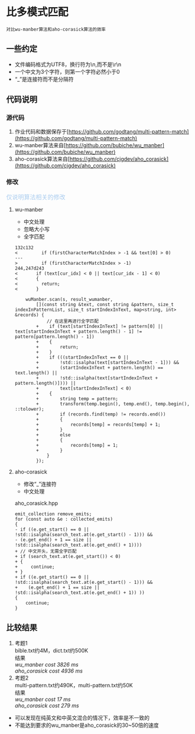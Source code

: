 <!--
 * @Author: tangmengjin
 * @Date: 2020-11-24 14:10:40
 * @LastEditTime: 2020-12-02 20:33:32
 * @LastEditors: tangmengjin
 * @Description: 
 * @FilePath: /multi-pattern-match/README.md
 * @nothing to say
-->
# 比多模式匹配
    对比wu-manber算法和aho-corasick算法的效率

## 一些约定
* 文件编码格式为UTF8，换行符为\n,而不是\r\n
* 一个中文为3个字符，则第一个字符必然小于0
* “_”是连接符而不是分隔符

## 代码说明
### 源代码
1. 作业代码和数据保存于[https://github.com/godtang/multi-pattern-match](https://github.com/godtang/multi-pattern-match)
2. wu-manber算法来自[https://github.com/bubiche/wu_manber](https://github.com/bubiche/wu_manber)
3. aho-corasick算法来自[https://github.com/cjgdev/aho_corasick](https://github.com/cjgdev/aho_corasick)
### 修改
<font color=abcdef size=3>仅说明算法相关的修改</font>
1. wu-manber
    * 中文处理
    * 忽略大小写
    * 全字匹配

    ```
    132c132
    <         if (firstCharacterMatchIndex > -1 && text[0] > 0)
    ---
    >         if (firstCharacterMatchIndex > -1)
    244,247d243
    <       if (text[cur_idx] < 0 || text[cur_idx - 1] < 0)
    <       {
    <         return;
    <       }

        wuManber.scan(s, result_wumanber,
            [](const string &text, const string &pattern, size_t indexInPatternList, size_t startIndexInText, map<string, int> &records) {
                // 在这里再进行全字匹配
            +    if (text[startIndexInText] != pattern[0] || text[startIndexInText + pattern.length() - 1] != pattern[pattern.length() - 1])
            +    {
            +        return;
            +    }
            +    if (((startIndexInText == 0 ||
            +        !std::isalpha(text[startIndexInText - 1])) &&
            +        (startIndexInText + pattern.length() == text.length() ||
            +        !std::isalpha(text[startIndexInText + pattern.length()]))) ||
            +        text[startIndexInText] < 0)
            +    {
            +        string temp = pattern;
            +        transform(temp.begin(), temp.end(), temp.begin(), ::tolower);
            +        if (records.find(temp) != records.end())
            +        {
            +            records[temp] = records[temp] + 1;
            +        }
            +        else
            +        {
            +            records[temp] = 1;
            +        }
                }
            });
    ```
2. aho-corasick
    * 修改“_”连接符
    * 中文处理

    aho_corasick.hpp
    ```
    emit_collection remove_emits;
    for (const auto &e : collected_emits)
    {
    - if ((e.get_start() == 0 || !std::isalpha(search_text.at(e.get_start() - 1))) &&
    - (e.get_end() + 1 == size || !std::isalpha(search_text.at(e.get_end() + 1))))
    + // 中文开头，无需全字匹配
    + if (search_text.at(e.get_start()) < 0)
    + {
    +     continue;
    + }
    + if ((e.get_start() == 0 || !std::isalpha(search_text.at(e.get_start() - 1))) &&
    +    (e.get_end() + 1 == size || !std::isalpha(search_text.at(e.get_end() + 1)) ))
    {
        continue;
    }
    ```
## 比较结果
1. 考题1    
    bible.txt约4M，dict.txt约500K    
    结果    
    *wu_manber cost 3826 ms<br/>aho_corasick cost 4936 ms*    
2. 考题2    
    multi-pattern.txt约490K，multi-pattern.txt约50K    
    结果    
    *wu_manber cost 17 ms<br/>aho_corasick cost 279 ms*    
* 可以发现在纯英文和中英文混合的情况下，效率是不一致的
* 不能达到要求的wu_manber是aho_corasick的30~50倍的速度


